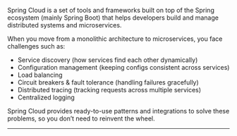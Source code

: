 
Spring Cloud is a set of tools and frameworks built on top of the Spring ecosystem (mainly Spring Boot) that helps developers build and manage distributed systems and microservices.

When you move from a monolithic architecture to microservices, you face challenges such as:

- Service discovery (how services find each other dynamically)
- Configuration management (keeping configs consistent across services)
- Load balancing
- Circuit breakers & fault tolerance (handling failures gracefully)
- Distributed tracing (tracking requests across multiple services)
- Centralized logging  

Spring Cloud provides ready-to-use patterns and integrations to solve these problems, so you don’t need to reinvent the wheel.

---
